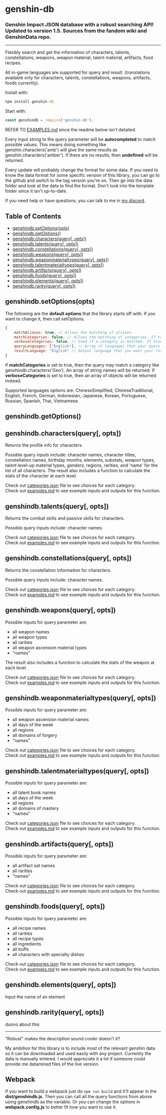# genshin-db

### Genshin Impact JSON database with a robust searching API! Updated to version 1.5. Sources from the fandom wiki and GenshinData repo.

------------------------------------

Flexibly search and get the information of characters, talents, constellations, weapons, weapon material, talent material, artifacts, food recipes.

All in-game languages are supported for query and result. (translations available only for characters, talents, constellations, weapons, artifacts, foods currently).

Install with:
```cmd
npm install genshin-db
```

Start with:

```js
const genshindb = require('genshin-db');
```

REFER TO [EXAMPLES.md](https://github.com/theBowja/genshin-db/blob/main/examples.md) since the readme below isn't detailed.

Every input string to the query parameter will be **autocompleted** to match possible values. This means doing something like genshin.characters('amb') will give the same results as genshin.characters('amber'). If there are no results, then **undefined** will be returned.

Every update will probably change the format for some data. If you need to know the data format for some specific version of this library, you can go to the github and switch to the tag version you're on. Then go into the data folder and look at the data to find the format. Don't look into the template folder since it isn't up-to-date.

If you need help or have questions, you can talk to me in [my discord](https://discord.gg/MHhYnRSC).

## Table of Contents

- [genshindb.setOptions(opts)](#genshindbsetoptionsopts)
- [genshindb.getOptions()](#genshindbgetoptions)
- [genshindb.characters(query[, opts])](#genshindbcharactersquery-opts)
- [genshindb.talents(query[, opts])](#genshindbtalentsquery-opts)
- [genshindb.constellations(query[, opts])](#genshindbconstellationsquery-opts)
- [genshindb.weapons(query[, opts])](#genshindbweaponsquery-opts)
- [genshindb.weaponmaterialtypes(query[, opts])](#genshindbweaponmaterialtypesquery-opts)
- [genshindb.talentmaterialtypes(query[, opts])](#genshindbtalentmaterialtypesquery-opts)
- [genshindb.artifacts(query[, opts])](#genshindbartifactsquery-opts)
- [genshindb.foods(query[, opts])](#genshindbfoodsquery-opts)
- [genshindb.elements(query[, opts])](#genshindbelementsquery-opts)
- [genshindb.rarity(query[, opts])](#genshindbrarityquery-opts)

## genshindb.setOptions(opts)

The following are the **default options** that the library starts off with. If you want to change it, then call setOptions.

```js
{
    matchAliases: true, // Allows the matching of aliases.
    matchCategories: false, // Allows the matching of categories. If true, then returns an array if it matches.
    verboseCategories: false, // Used if a category is matched. If true, then replaces each string name in the array with the data object instead.
    queryLanguages: ["English"], // Array of languages that your query will be searched in.
    resultLanguage: "English" // Output language that you want your results to be in.
}
````

If **matchCategories** is set to true, then the query may match a category like genshindb.characters('Geo'). An array of string names will be returned. If **verboseCategories** is set to true, then an array of objects will be returned instead.

Supported languages options are: ChineseSimplified, ChineseTraditional, English, French, German, Indonesian, Japanese, Korean, Portuguese, Russian, Spanish, Thai, Vietnamese.

## genshindb.getOptions()

## genshindb.characters(query[, opts])

Returns the profile info for characters.

Possible query inputs include: character names, character titles, constellation names, birthday months, elements, substats, weapon types, talent level-up material types, genders, regions, rarities, and 'name' for the list of all characters. The result also includes a function to calculate the stats of the character at each level.

Check out [categories.json](https://github.com/theBowja/genshin-db/blob/main/src/english/categories.json) file to see choices for each category.\
Check out [examples.md](https://github.com/theBowja/genshin-db/blob/main/examples.md#genshindbcharactersquery-opts) to see example inputs and outputs for this function.

## genshindb.talents(query[, opts])

Returns the combat skills and passive skills for characters.

Possible query inputs include: character names.

Check out [categories.json](https://github.com/theBowja/genshin-db/blob/main/src/english/categories.json) file to see choices for each category.\
Check out [examples.md](https://github.com/theBowja/genshin-db/blob/main/examples.md#genshindbtalentsquery-opts) to see example inputs and outputs for this function.

## genshindb.constellations(query[, opts])

Returns the constellation information for characters.

Possible query inputs include: character names.

Check out [categories.json](https://github.com/theBowja/genshin-db/blob/main/src/english/categories.json) file to see choices for each category.\
Check out [examples.md](https://github.com/theBowja/genshin-db/blob/main/examples.md#genshindbconstellationsquery-opts) to see example inputs and outputs for this function.

## genshindb.weapons(query[, opts])

Possible inputs for query parameter are:

- all weapon names
- all weapon types
- all rarities
- all weapon ascension material types
- "names"

The result also includes a function to calculate the stats of the weapon at each level.

Check out [categories.json](https://github.com/theBowja/genshin-db/blob/main/src/english/categories.json) file to see choices for each category.\
Check out [examples.md](https://github.com/theBowja/genshin-db/blob/main/examples.md#genshindbweaponsquery-opts) to see example inputs and outputs for this function.

## genshindb.weaponmaterialtypes(query[, opts])

Possible inputs for query parameter are:

- all weapon ascension material names
- all days of the week
- all regions
- all domains of forgery
- "names"

Check out [categories.json](https://github.com/theBowja/genshin-db/blob/main/src/english/categories.json) file to see choices for each category.\
Check out [examples.md](https://github.com/theBowja/genshin-db/blob/main/examples.md#genshindbweaponmaterialtypesquery-opts) to see example inputs and outputs for this function.

## genshindb.talentmaterialtypes(query[, opts])

Possible inputs for query parameter are:

- all talent book names
- all days of the week
- all regions
- all domains of mastery
- "names"

Check out [categories.json](https://github.com/theBowja/genshin-db/blob/main/src/english/categories.json) file to see choices for each category.\
Check out [examples.md](https://github.com/theBowja/genshin-db/blob/main/examples.md#genshindbtalentmaterialtypesquery-opts) to see example inputs and outputs for this function.


## genshindb.artifacts(query[, opts])

Possible inputs for query parameter are:

- all artifact set names
- all rarities
- "names"

Check out [categories.json](https://github.com/theBowja/genshin-db/blob/main/src/english/categories.json) file to see choices for each category.\
Check out [examples.md](https://github.com/theBowja/genshin-db/blob/main/examples.md#genshindbartifactsquery-opts) to see example inputs and outputs for this function.

## genshindb.foods(query[, opts])

Possible inputs for query parameter are:

- all recipe names
- all rarities
- all recipe types
- all ingredients
- all buffs
- all characters with specialty dishes

Check out [categories.json](https://github.com/theBowja/genshin-db/blob/main/src/english/categories.json) file to see choices for each category.\
Check out [examples.md](https://github.com/theBowja/genshin-db/blob/main/examples.md#genshindbfoodsquery-opts) to see example inputs and outputs for this function.

## genshindb.elements(query[, opts])

Input the name of an element

## genshindb.rarity(query[, opts])

dunno about this

---------------------------

"Robust" makes the description sound cooler doesn't it?

My ambition for this library is to include most of the relevant genshin data so it can be downloaded and used easily with any project. Currently the data is manually entered. I would appreciate it a lot if someone could provide me datamined files of the live version.

## Webpack

If you want to build a webpack just do `npm run build` and it'll appear in the **dist/genshindb.js**. Then you can call all the query functions from above using genshindb as the variable. Or you can change the options in **webpack.config.js** to better fit how you want to use it.